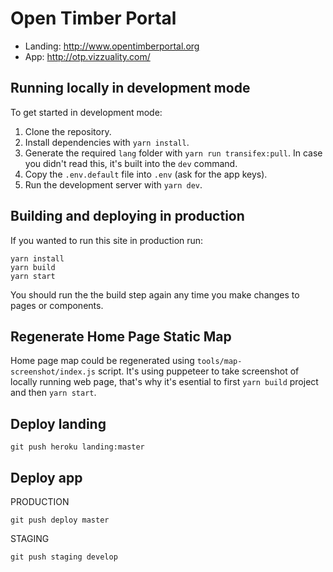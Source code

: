 # Open Timber Portal

- Landing: http://www.opentimberportal.org
- App: http://otp.vizzuality.com/

## Running locally in development mode

To get started in development mode:

1. Clone the repository.
2. Install dependencies with `yarn install`.
3. Generate the required `lang` folder with `yarn run transifex:pull`. In case you didn't read this, it's built into the `dev` command.
4. Copy the `.env.default` file into `.env` (ask for the app keys).
5. Run the development server with `yarn dev`.

## Building and deploying in production

If you wanted to run this site in production run:

```
yarn install
yarn build
yarn start
```

You should run the the build step again any time you make changes to pages or components.

## Regenerate Home Page Static Map

Home page map could be regenerated using `tools/map-screenshot/index.js` script.
It's using puppeteer to take screenshot of locally running web page, that's why it's esential to first `yarn build` project and then `yarn start`.

## Deploy landing

```
git push heroku landing:master
```

## Deploy app

PRODUCTION

```
git push deploy master
```

STAGING

```
git push staging develop
```
